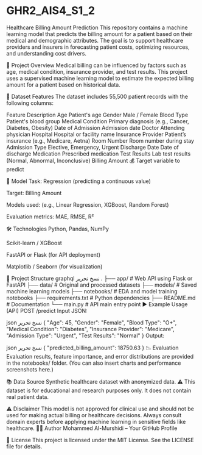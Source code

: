 # GHR2_AIS4_S1_2

Healthcare Billing Amount Prediction
This repository contains a machine learning model that predicts the billing amount for a patient based on their medical and demographic attributes. The goal is to support healthcare providers and insurers in forecasting patient costs, optimizing resources, and understanding cost drivers.

📌 Project Overview
Medical billing can be influenced by factors such as age, medical condition, insurance provider, and test results. This project uses a supervised machine learning model to estimate the expected billing amount for a patient based on historical data.

🧾 Dataset Features
The dataset includes 55,500 patient records with the following columns:

Feature	Description
Age	Patient's age
Gender	Male / Female
Blood Type	Patient's blood group
Medical Condition	Primary diagnosis (e.g., Cancer, Diabetes, Obesity)
Date of Admission	Admission date
Doctor	Attending physician
Hospital	Hospital or facility name
Insurance Provider	Patient’s insurance (e.g., Medicare, Aetna)
Room Number	Room number during stay
Admission Type	Elective, Emergency, Urgent
Discharge Date	Date of discharge
Medication	Prescribed medication
Test Results	Lab test results (Normal, Abnormal, Inconclusive)
Billing Amount	💰 Target variable to predict

🧠 Model
Task: Regression (predicting a continuous value)

Target: Billing Amount

Models used: (e.g., Linear Regression, XGBoost, Random Forest)

Evaluation metrics: MAE, RMSE, R²

🛠️ Technologies
Python, Pandas, NumPy

Scikit-learn / XGBoost

FastAPI or Flask (for API deployment)

Matplotlib / Seaborn (for visualization)

📁 Project Structure
graphql
نسخ
تحرير
.
├── app/                  # Web API using Flask or FastAPI
├── data/                 # Original and processed datasets
├── models/               # Saved machine learning models
├── notebooks/            # EDA and model training notebooks
├── requirements.txt      # Python dependencies
├── README.md             # Documentation
└── main.py               # API main entry point
▶️ Example Usage (API)
POST /predict
Input JSON:

json
نسخ
تحرير
{
  "Age": 45,
  "Gender": "Female",
  "Blood Type": "O+",
  "Medical Condition": "Diabetes",
  "Insurance Provider": "Medicare",
  "Admission Type": "Urgent",
  "Test Results": "Normal"
}
Output:

json
نسخ
تحرير
{
  "predicted_billing_amount": 18750.63
}
📉 Evaluation
Evaluation results, feature importance, and error distributions are provided in the notebooks/ folder. (You can also insert charts and performance screenshots here.)

📚 Data Source
Synthetic healthcare dataset with anonymized data.
⚠️ This dataset is for educational and research purposes only. It does not contain real patient data.

⚠️ Disclaimer
This model is not approved for clinical use and should not be used for making actual billing or healthcare decisions. Always consult domain experts before applying machine learning in sensitive fields like healthcare.
👨‍💻 Author
Mohammed Al-Murshidi – Your GitHub Profile

📄 License
This project is licensed under the MIT License. See the LICENSE file for details.
